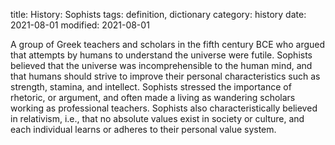 title: History: Sophists
tags: definition, dictionary
category: history
date: 2021-08-01
modified: 2021-08-01


A group of Greek teachers and scholars in the fifth
century BCE who argued that attempts by humans to understand the
universe were futile. Sophists believed that the universe was
incomprehensible to the human mind, and that humans should strive to
improve their personal characteristics such as strength, stamina, and
intellect. Sophists stressed the importance of rhetoric, or
argument, and often made a living as wandering scholars
working as professional teachers. Sophists also characteristically
believed in relativism, i.e., that no absolute values exist in society
or culture, and each individual learns or adheres to their personal
value system.




